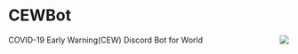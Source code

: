 # CEWBot
<img align="right" src=".png?size=" width=%>

COVID-19 Early Warning(CEW) Discord Bot for World

